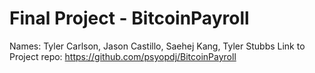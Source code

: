# Final Project - BitcoinPayroll

Names: Tyler Carlson, Jason Castillo, Saehej Kang, Tyler Stubbs
Link to Project repo: https://github.com/psyopdj/BitcoinPayroll